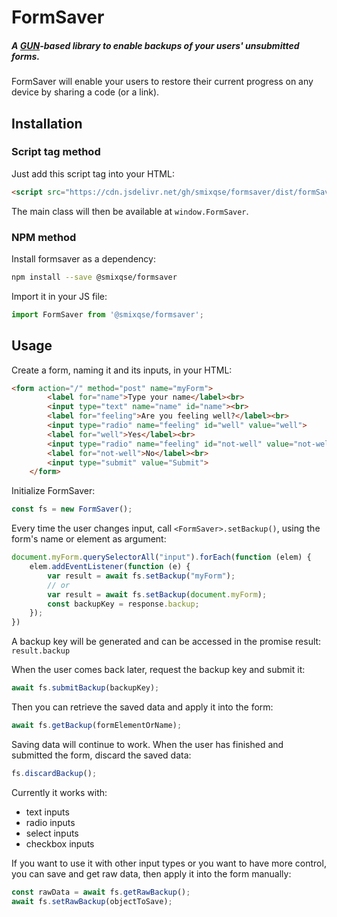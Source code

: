 # FormSaver
##### A [GUN](https://gun.eco)-based library to enable backups of your users' unsubmitted forms.

FormSaver will enable your users to restore their current progress on any device by sharing a code (or a link).

## Installation
### Script tag method
Just add this script tag into your HTML:
```html
<script src="https://cdn.jsdelivr.net/gh/smixqse/formsaver/dist/formSaver.min.js"></script>
```
The main class will then be available at `window.FormSaver`.
### NPM method
Install formsaver as a dependency:
```bash
npm install --save @smixqse/formsaver
```
Import it in your JS file:
```js
import FormSaver from '@smixqse/formsaver';
```

## Usage
Create a form, naming it and its inputs, in your HTML:
```html
<form action="/" method="post" name="myForm">
        <label for="name">Type your name</label><br>
        <input type="text" name="name" id="name"><br>
        <label for="feeling">Are you feeling well?</label><br>
        <input type="radio" name="feeling" id="well" value="well">
        <label for="well">Yes</label><br>
        <input type="radio" name="feeling" id="not-well" value="not-well">
        <label for="not-well">No</label><br>
        <input type="submit" value="Submit">
    </form>
```
Initialize FormSaver:
```js
const fs = new FormSaver();
```
Every time the user changes input, call `<FormSaver>.setBackup()`, using the form's name or element as argument:
```js
document.myForm.querySelectorAll("input").forEach(function (elem) {
    elem.addEventListener(function (e) {
        var result = await fs.setBackup("myForm");
        // or
        var result = await fs.setBackup(document.myForm);
        const backupKey = response.backup;
    });
})
```
A backup key will be generated and can be accessed in the promise result: `result.backup`

When the user comes back later, request the backup key and submit it:
```js
await fs.submitBackup(backupKey);
```
Then you can retrieve the saved data and apply it into the form:
```js
await fs.getBackup(formElementOrName);
```
Saving data will continue to work.
When the user has finished and submitted the form, discard the saved data:
```js
fs.discardBackup();
```
Currently it works with:
- text inputs
- radio inputs
- select inputs
- checkbox inputs

If you want to use it with other input types or you want to have more control, you can save and get raw data, then apply it into the form manually:
```js
const rawData = await fs.getRawBackup();
await fs.setRawBackup(objectToSave);
```